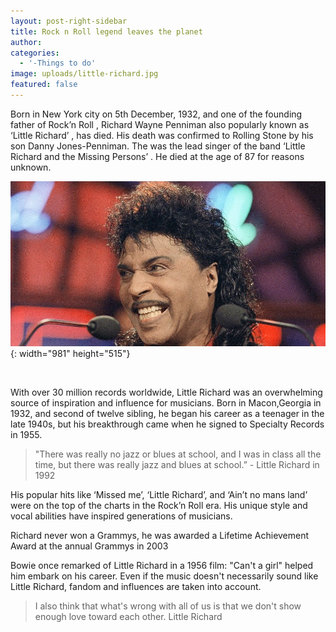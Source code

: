 ```yaml
---
layout: post-right-sidebar
title: Rock n Roll legend leaves the planet
author:
categories:
  - '-Things to do'
image: uploads/little-richard.jpg
featured: false
---
```


Born in New York city on 5th December, 1932, and one of the founding father of Rock’n Roll , Richard Wayne Penniman also popularly known as ‘Little Richard’ , has died. His death was confirmed to Rolling Stone by his son Danny Jones-Penniman. The was the lead singer of the band ‘Little Richard and the Missing Persons’ . He died at the age of 87 for reasons unknown.

![](/uploads/little-richard-1.jpg){: width="981" height="515"}

&nbsp;

With over 30 million records worldwide, Little Richard was an overwhelming source of inspiration and influence for musicians. Born in Macon,Georgia in 1932, and second of twelve sibling, he began his career as a teenager in the late 1940s, but his breakthrough came when he signed to Specialty Records in 1955.

> "There was really no jazz or blues at school, and I was in class all the time, but there was really jazz and blues at school.” - Little Richard in 1992

His popular hits like ‘Missed me’, ‘Little Richard’, and ‘Ain’t no mans land’ were on the top of the charts in the Rock’n Roll era. His unique style and vocal abilities have inspired generations of musicians.

Richard never won a Grammys, he was awarded a Lifetime Achievement Award at the annual Grammys in 2003

Bowie once remarked of Little Richard in a 1956 film: "Can't a girl" helped him embark on his career. Even if the music doesn't necessarily sound like Little Richard, fandom and influences are taken into account.

> I also think that what's wrong with all of us is that we don't show enough love toward each other. Little Richard
